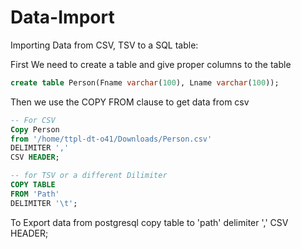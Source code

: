 # Data-Import
Importing Data from CSV, TSV to a SQL table: 

First We need to create a table and give proper columns to the table
```sql
create table Person(Fname varchar(100), Lname varchar(100));
```
Then we use the COPY FROM clause to get data from csv

```sql
-- For CSV
Copy Person	
from '/home/ttpl-dt-o41/Downloads/Person.csv'
DELIMITER ','
CSV HEADER;
```
```sql
-- for TSV or a different Dilimiter
COPY TABLE
FROM 'Path'
DELIMITER '\t';
```
To Export data from postgresql
copy table to 'path' delimiter  ',' CSV HEADER;
